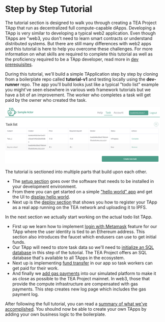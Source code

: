 # Step by Step Tutorial

The tutorial section is designed to walk you through creating a TEA Project TApp that run as decentralized full compute-capable dApps. Developing a TApp is very similar to developing a typical web2 application. Even though TApps are "web3, you don't need to learn smart contracts or understand distributed systems. But there are still many differences with web2 apps and this tutorial is here to help you overcome these challenges. For more information on what skills are required to complete this tutorial as well as the proficiency required to be a TApp developer, read more in [dev prerequisites](../010\_core\_docs/010\_Developer\_requirements.md).

During this tutorial, we'll build a simple TApplication step by step by cloning from a boilerplate repo called **tutorial-v1** and testing locally using the **dev-runner** repo. The app you'll build looks just like a typical "todo list" example you might've seen elsewhere in various web framework tutorials but we have a bit of an improvement. The worker who completes a task will get paid by the owner who created the task.

![Pasted image 20230319210108.png](<../../../obsidian/Pasted image 20230319210108.png>)

The tutorial is sectioned into multiple parts that build upon each other.

* The [setup section](010\_install-dev-env/) goes over the software that needs to be installed in your development environment.
* From there you can get started on a simple ["hello world" app](020\_hello\_world/021\_local\_build\_and\_unit\_test/) and get the UI to [display hello world](020\_hello\_world/022\_dev-runner\_the\_local\_development-environment/).
* Next up is the [deploy section](030\_deploy\_helloworld\_testnet/) that shows you how to register your TApp as a real app running on the TEA network and uploading it to IPFS.

In the next section we actually start working on the actual todo list TApp.

* First up we learn how to implement [login with Metamask](040\_add\_login\_feature/) feature for our TApp where the user identity is tied to an Ethereum address. This section also introduces the faucet which endusers can use to get initial funds.
* Our TApp will need to store task data so we'll need to [initialize an SQL database](050\_sql\_crdt/) in this step of the tutorial. The TEA Project offers an SQL database that's available to all TApps in the ecosystem.
* Next up is implementing [fund transfer](060\_reward\_fund\_transfer/) in our app so task workers can get paid for their work.
* And finally we [add gas payments](070\_gas\_fee\_payment/) into our simulated platform to make it as close as possible to the TEA Project mainnet. In web3, those that provide the compute infrastructure are compensated with gas payments. This step creates new log page which includes the gas payment log.

After following the full tutorial, you can read a [summary of what we've accomplished](080\_summary/). You shoulnd now be able to create your own TApps by adding your own business logic to the boilerplate.
